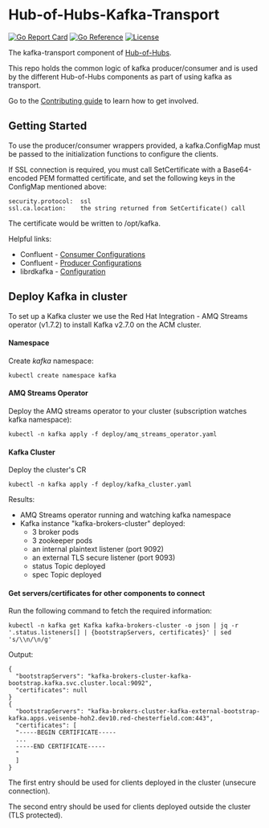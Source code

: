 [comment]: # ( Copyright Contributors to the Open Cluster Management project )

# Hub-of-Hubs-Kafka-Transport

[![Go Report Card](https://goreportcard.com/badge/github.com/open-cluster-management/hub-of-hubs-kafka-transport)](https://goreportcard.com/report/github.com/open-cluster-management/hub-of-hubs-kafka-transport)
[![Go Reference](https://pkg.go.dev/badge/github.com/open-cluster-management/hub-of-hubs-kafka-transport.svg)](https://pkg.go.dev/github.com/open-cluster-management/hub-of-hubs-kafka-transport)
[![License](https://img.shields.io/github/license/open-cluster-management/hub-of-hubs-kafka-transport)](/LICENSE)

The kafka-transport component of [Hub-of-Hubs](https://github.com/open-cluster-management/hub-of-hubs).

This repo holds the common logic of kafka producer/consumer and is used by the different Hub-of-Hubs components as part 
of using kafka as transport.

Go to the [Contributing guide](CONTRIBUTING.md) to learn how to get involved.

## Getting Started

To use the producer/consumer wrappers provided, a kafka.ConfigMap must be passed to the initialization 
functions to configure the clients.

If SSL connection is required, you must call SetCertificate with a Base64-encoded PEM formatted certificate, 
and set the following keys in the ConfigMap mentioned above:
```
security.protocol:  ssl
ssl.ca.location:    the string returned from SetCertificate() call
```
The certificate would be written to /opt/kafka.

Helpful links:
* Confluent - [Consumer Configurations](https://docs.confluent.io/platform/current/installation/configuration/consumer-configs.html)
* Confluent - [Producer Configurations](https://docs.confluent.io/platform/current/installation/configuration/producer-configs.html)
* librdkafka - [Configuration](https://github.com/edenhill/librdkafka/blob/master/CONFIGURATION.md)

## Deploy Kafka in cluster

To set up a Kafka cluster we use the Red Hat Integration - AMQ Streams operator (v1.7.2) to install Kafka v2.7.0
on the ACM cluster.

#### Namespace
Create *kafka* namespace:
```
kubectl create namespace kafka
```

#### AMQ Streams Operator
Deploy the AMQ streams operator to your cluster (subscription watches kafka namespace):
```
kubectl -n kafka apply -f deploy/amq_streams_operator.yaml
```

#### Kafka Cluster
Deploy the cluster's CR
```
kubectl -n kafka apply -f deploy/kafka_cluster.yaml
```

Results:
* AMQ Streams operator running and watching kafka namespace
* Kafka instance "kafka-brokers-cluster" deployed:
  * 3 broker pods
  * 3 zookeeper pods
  * an internal plaintext listener (port 9092)
  * an external TLS secure listener (port 9093)
  * status Topic deployed
  * spec Topic deployed
  
#### Get servers/certificates for other components to connect
Run the following command to fetch the required information:
```
kubectl -n kafka get Kafka kafka-brokers-cluster -o json | jq -r '.status.listeners[] | {bootstrapServers, certificates}' | sed 's/\\n/\n/g'
```
Output:
```
{
  "bootstrapServers": "kafka-brokers-cluster-kafka-bootstrap.kafka.svc.cluster.local:9092",
  "certificates": null
}
{
  "bootstrapServers": "kafka-brokers-cluster-kafka-external-bootstrap-kafka.apps.veisenbe-hoh2.dev10.red-chesterfield.com:443",
  "certificates": [
  "-----BEGIN CERTIFICATE-----
  ...
  -----END CERTIFICATE-----
  "
  ]
}
```
  
The first entry should be used for clients deployed in the cluster (unsecure connection).

The second entry should be used for clients deployed outside the cluster (TLS protected).
